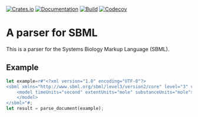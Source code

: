 [![Crates.io](https://img.shields.io/crates/v/rust_sbml.svg)](https://crates.io/crates/rust_sbml)
[![Documentation](https://docs.rs/rust_sbml/badge.svg)](https://docs.rs/rust_sbml/)
[![Build](https://github.com/carrascomj/rust_sbml/workflows/build/badge.svg)](https://github.com/carrascomj/rust_sbml)
[![Codecov](https://codecov.io/github/carrascomj/rust_sbml/coverage.svg?branch=trunk)](https://codecov.io/gh/carrascomj/rust_sbml)

# A parser for SBML
This is a parser for the Systems Biology Markup Language (SBML).

## Example
```rust
let example=r#"<?xml version="1.0" encoding="UTF-8"?>
<sbml xmlns="http://www.sbml.org/sbml/level3/version2/core" level="3" version="2">
    <model timeUnits="second" extentUnits="mole" substanceUnits="mole">
    </model>
</sbml>"#;
let result = parse_document(example);
```
